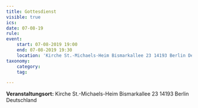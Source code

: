 ```yaml
---
title: Gottesdienst
visible: true
ics: 
date: 07-08-19
rule: 
event:
	start: 07-08-2019 19:00
	end: 07-08-2019 19:30
	location: 'Kirche St.-Michaels-Heim Bismarkallee 23 14193 Berlin Deutschland'
taxonomy:
	category: 
	tag: 

---
```




**Veranstaltungsort:** Kirche St.-Michaels-Heim
Bismarkallee 23
14193 Berlin
Deutschland

